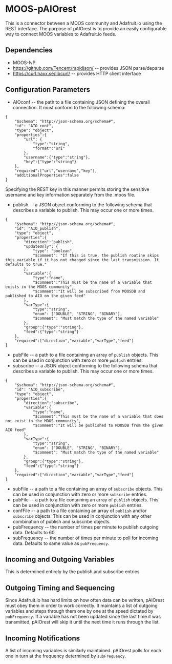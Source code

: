 # MOOS-pAIOrest
This is a connector between a MOOS community and Adafruit.io using the REST interface. The purpose of pAIOrest is to provide an easily configurable way to connect MOOS variables to Adafruit.io feeds.

## Dependencies
* MOOS-IvP
* https://github.com/Tencent/rapidjson/ -- provides JSON parse/deparse
* https://curl.haxx.se/libcurl/ -- provides HTTP client interface

## Configuration Parameters
* AIOconf -- the path to a file containing JSON defining the overall connection. It must conform to the following schema:
```
{
	"$schema": "http://json-schema.org/schema#",
	"id": "AIO_conf",
	"type": "object",
	"properties":{
		"url": {
			"type":"string",
			"format":"uri"
		},
		"username":{"type":"string"},
		"key":{"type":"string"}
	},
	"required":["url","username","key"],
	"additionalProperties":false
}
```
Specifying the REST key in this manner permits storing the sensitive username and key information separately from the .moos file.
* publish -- a JSON object conforming to the following schema that describes a variable to publish. This may occur one or more times.
```
{
	"$schema": "http://json-schema.org/schema#",
	"id": "AIO_publish",
	"type": "object",
	"properties":{
		"direction":"publish",
		"updateOnly": {
			"type": "boolean",
			"$comment": "If this is true, the publish routine skips this variable if it has not changed since the last transmission. It defaults to true."
		},
		"variable":{
			"type":"name", 
			"$comment":"This must be the name of a variable that exists in the MOOS community",
			"$comment":"It will be subscribed from MOOSDB and published to AIO on the given feed"
		},
		"varType":{
			"type":"string",
			"enum": ["DOUBLE", "STRING", "BINARY"],
			"$comment": "Must match the type of the named variable"
		},
		"group":{"type":"string"},
		"feed":{"type":"string"}
	},
	"required":["direction","variable","varType","feed"]
}
```
* pubFile -- a path to a file containing an array of ```publish``` objects. This can be used in conjunction with zero or more ```publish``` entries. 
* subscribe -- a JSON object conforming to the following schema that describes a variable to publish. This may occur one or more times. 
```
{
	"$schema": "http://json-schema.org/schema#",
	"id": "AIO_subscribe",
	"type": "object",
	"properties":{
		"direction":"subscribe",
		"variable":{
			"type":"name", 
			"$comment":"This must be the name of a variable that does not exist in the MOOS community",
			"$comment":"It will be published to MOOSDB from the given AIO feed"
		},
		"varType":{
			"type":"string",
			"enum": ["DOUBLE", "STRING", "BINARY"],
			"$comment": "Must match the type of the named variable"
		},
		"group":{"type":"string"},
		"feed":{"type":"string"}
	},
	"required":["direction","variable","varType","feed"]
}
```
* subFile -- a path to a file containing an array of ```subscribe``` objects. This can be used in conjunction with zero or more ```subscribe``` entries.
* pubFile -- a path to a file containing an array of ```publish``` objects. This can be used in conjunction with zero or more ```publish``` entries.
* confFile -- a path to a file containing an array of ```publish``` and/or ```subscribe``` objects. This can be used in conjunction with any other combination of publish and subscribe objects. 
* pubFrequency -- the number of times per minute to publish outgoing data. Defaults to 60.
* subFrequency -- the number of times per minute to poll for incoming data. Defaults to same value as ```pubFrequency```. 

## Incoming and Outgoing Variables
This is determined entirely by the publish and subscribe entries

## Outgoing Timing and Sequencing
Since Adafruit.io has hard limits on how often data can be written, pAIOrest must obey them in order to work correctly. It maintains a list of outgoing variables and steps through them one by one at the speed dictated by ```pubFrequency```. If a variable has not been updated since the last time it was transmitted, pAIOrest will skip it until the next time it runs through the list. 

## Incoming Notifications
A list of incoming variables is similarly maintained. pAIOrest polls for each one in turn at the frequency determined by ```subFrequency```.
